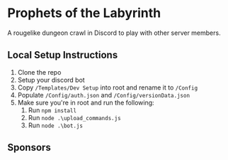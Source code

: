 # Prophets of the Labyrinth
A rougelike dungeon crawl in Discord to play with other server members.

## Local Setup Instructions
1. Clone the repo
2. Setup your discord bot
3. Copy `/Templates/Dev Setup` into root and rename it to `/Config`
4. Populate `/Config/auth.json` and `/Config/versionData.json`
5. Make sure you're in root and run the following:
   1. Run `npm install`
   2. Run `node .\upload_commands.js`
   3. Run `node .\bot.js`

## Sponsors
<!-- sponsors --><!-- sponsors -->
